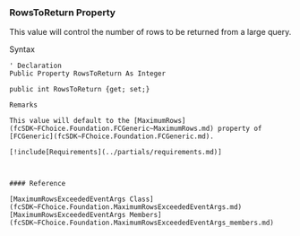 ﻿### RowsToReturn Property

This value will control the number of rows to be returned from a large query.

Syntax

```vbnet
' Declaration
Public Property RowsToReturn As Integer

public int RowsToReturn {get; set;}

Remarks

This value will default to the [MaximumRows](fcSDK~FChoice.Foundation.FCGeneric~MaximumRows.md) property of [FCGeneric](fcSDK~FChoice.Foundation.FCGeneric.md).

[!include[Requirements](../partials/requirements.md)]



#### Reference

[MaximumRowsExceededEventArgs Class](fcSDK~FChoice.Foundation.MaximumRowsExceededEventArgs.md)  
[MaximumRowsExceededEventArgs Members](fcSDK~FChoice.Foundation.MaximumRowsExceededEventArgs_members.md)